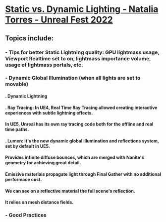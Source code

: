 # [Static vs. Dynamic Lighting - Natalia Torres - Unreal Fest 2022](https://www.youtube.com/watch?v=gqKka4dAyJQ&list=LL6MKUgGZ9Q8c2Ff7GnoRoqA)
## Topics include: 
### - Tips for better Static Lightning quality: GPU lightmass usage, Viewport Realtime set to on, lightmass importance volume, usage of lightmass portals, etc.
### - Dynamic Global Illumination (when all lights are set to movable)
####  . Dynamic Lightning
####  . Ray Tracing: In UE4, Real Time Ray Tracing allowed creating interactive experiences with subtle lightning effects. 
####               In UE5, Unreal has its own ray tracing code both for the offline and real time paths.
####  . Lumen: It's the new dynamic global illumination and reflections system, set by default in UE5.
####           Provides infinite diffuse bounces, which are merged with Nanite's geometry for achieving great detail.
####           Emissive materials propagate light through Final Gather with no additional performace cost.
####           We can see on a reflective material the full scene's reflection.
####           It relies on mesh distance fields.
### - Good Practices



